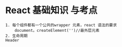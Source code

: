 # React 基础知识 与考点
    1. 每个组件都有一个公共的wrapper 元素，react 语法的要求 
        document。createElement('')//最外层元素
    2. 生命周期
    Header